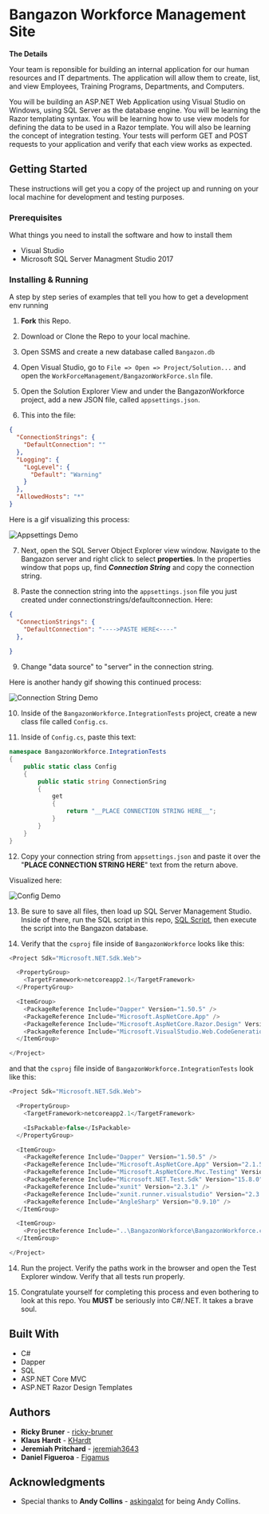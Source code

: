 # Bangazon Workforce Management Site

**The Details**

Your team is reponsible for building an internal application for our human resources and IT departments. The application will allow them to create, list, and view Employees, Training Programs, Departments, and Computers.

You will be building an ASP.NET Web Application using Visual Studio on Windows, using SQL Server as the database engine. You will be learning the Razor templating syntax. You will be learning how to use view models for defining the data to be used in a Razor template. You will also be learning the concept of integration testing. Your tests will perform GET and POST requests to your application and verify that each view works as expected.

## Getting Started

These instructions will get you a copy of the project up and running on your local machine for development and testing purposes.

### Prerequisites

What things you need to install the software and how to install them

* Visual Studio
* Microsoft SQL Server Managment Studio 2017


### Installing & Running

A step by step series of examples that tell you how to get a development env running

1. **Fork** this Repo.

2. Download or Clone the Repo to your local machine.

3. Open SSMS and create a new database called `Bangazon.db`

4. Open Visual Studio, go to `File => Open => Project/Solution...` and open the `WorkForceManagement/BangazonWorkForce.sln` file.

5. Open the Solution Explorer View and under the BangazonWorkforce project, add a new JSON file, called `appsettings.json`.

6. This into the file:
```json
{
  "ConnectionStrings": {
    "DefaultConnection": ""
  },
  "Logging": {
    "LogLevel": {
      "Default": "Warning"
    }
  },
  "AllowedHosts": "*"
}
```
 Here is a gif visualizing this process:

![Appsettings Demo](https://github.com/NSS-Therapeutic-Raccoons/WorkforceManagement/blob/master/readmegifs/appsettingsjson.gif?raw=true)

7. Next, open the SQL Server Object Explorer view window. Navigate to the Bangazon server and right click to select **properties**. In the properties window that pops up, find ***Connection String*** and copy the connection string.

8. Paste the connection string into the `appsettings.json` file you just created under connectionstrings/defaultconnection. Here:
```json
{
  "ConnectionStrings": {
    "DefaultConnection": "---->PASTE HERE<----"
  },
  
}
```

9. Change "data source" to "server" in the connection string.

Here is another handy gif showing this continued process:

![Connection String Demo](https://github.com/NSS-Therapeutic-Raccoons/WorkforceManagement/blob/master/readmegifs/connectionstring.gif?raw=true)

10. Inside of the `BangazonWorkforce.IntegrationTests` project, create a new class file called `Config.cs`. 

11. Inside of `Config.cs`, paste this text:
```cs
namespace BangazonWorkforce.IntegrationTests
{
    public static class Config
    {
        public static string ConnectionSring
        {
            get
            {
                return "__PLACE CONNECTION STRING HERE__";
            }
        }
    }
}
```

12. Copy your connection string from `appsettings.json` and paste it over the "__PLACE CONNECTION STRING HERE__" text from the return above.

Visualized here:

![Config Demo](https://github.com/NSS-Therapeutic-Raccoons/WorkforceManagement/blob/master/readmegifs/configcs.gif?raw=true)

13. Be sure to save all files, then load up SQL Server Management Studio. Inside of there, run the SQL script in this repo, [SQL Script](https://github.com/NSS-Therapeutic-Raccoons/WorkforceManagement/blob/master/BangazonWorkforce/bangazon.sql), then execute the script into the Bangazon database.

14. Verify that the `csproj` file inside of `BangazonWorkforce` looks like this:
```cs
<Project Sdk="Microsoft.NET.Sdk.Web">

  <PropertyGroup>
    <TargetFramework>netcoreapp2.1</TargetFramework>
  </PropertyGroup>

  <ItemGroup>
    <PackageReference Include="Dapper" Version="1.50.5" />
    <PackageReference Include="Microsoft.AspNetCore.App" />
    <PackageReference Include="Microsoft.AspNetCore.Razor.Design" Version="2.1.2" PrivateAssets="All" />
    <PackageReference Include="Microsoft.VisualStudio.Web.CodeGeneration.Design" Version="2.1.1" />
  </ItemGroup>

</Project>
```
and that the `csproj` file inside of `BangazonWorkforce.IntegrationTests` look like this:
```cs
<Project Sdk="Microsoft.NET.Sdk.Web">

  <PropertyGroup>
    <TargetFramework>netcoreapp2.1</TargetFramework>

    <IsPackable>false</IsPackable>
  </PropertyGroup>

  <ItemGroup>
    <PackageReference Include="Dapper" Version="1.50.5" />
    <PackageReference Include="Microsoft.AspNetCore.App" Version="2.1.5" />
    <PackageReference Include="Microsoft.AspNetCore.Mvc.Testing" Version="2.1.3" />
    <PackageReference Include="Microsoft.NET.Test.Sdk" Version="15.8.0" />
    <PackageReference Include="xunit" Version="2.3.1" />
    <PackageReference Include="xunit.runner.visualstudio" Version="2.3.1" />
    <PackageReference Include="AngleSharp" Version="0.9.10" />
  </ItemGroup>

  <ItemGroup>
    <ProjectReference Include="..\BangazonWorkforce\BangazonWorkforce.csproj" />
  </ItemGroup>

</Project>
```

14. Run the project. Verify the paths work in the browser and open the Test Explorer window. Verify that all tests run properly.



15. Congratulate yourself for completing this process and even bothering to look at this repo. You **MUST** be seriously into C#/.NET. It takes a brave soul.

## Built With

* C#
* Dapper
* SQL
* ASP.NET Core MVC
* ASP.NET Razor Design Templates

## Authors

* **Ricky Bruner** - [ricky-bruner](https://github.com/ricky-bruner)
* **Klaus Hardt** - [KHardt](https://github.com/KHardt)
* **Jeremiah Pritchard** - [jeremiah3643](https://github.com/jeremiah3643)
* **Daniel Figueroa** - [Figamus](https://github.com/Figamus)

## Acknowledgments

* Special thanks to **Andy Collins** - [askingalot](https://github.com/askingalot) for being Andy Collins.
